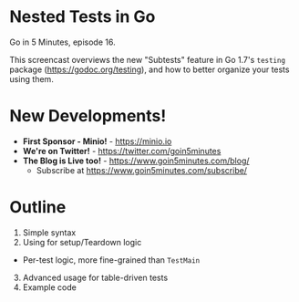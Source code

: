 # Nested Tests in Go

Go in 5 Minutes, episode 16.

This screencast overviews the new "Subtests" feature in Go 1.7's `testing` package (https://godoc.org/testing), and how to better organize your tests using them.

# New Developments!

- __First Sponsor - Minio!__ - https://minio.io
- __We're on Twitter!__ - https://twitter.com/goin5minutes
- __The Blog is Live too!__ - https://www.goin5minutes.com/blog/
  - Subscribe at https://www.goin5minutes.com/subscribe/

# Outline

1. Simple syntax
2. Using for setup/Teardown logic
  - Per-test logic, more fine-grained than `TestMain`
3. Advanced usage for table-driven tests
4. Example code
